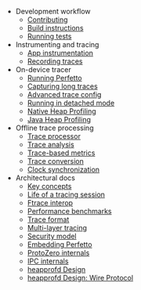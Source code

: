 * Development workflow
  * [Contributing](contributing.md)
  * [Build instructions](build-instructions.md)
  * [Running tests](testing.md)
* Instrumenting and tracing
  * [App instrumentation](app-instrumentation.md)
  * [Recording traces](recording-traces.md)
* On-device tracer
  * [Running Perfetto](running.md)
  * [Capturing long traces](long-traces.md)
  * [Advanced trace config](trace-config.md)
  * [Running in detached mode](detached-mode.md)
  * [Native Heap Profiling](heapprofd.md)
  * [Java Heap Profiling](java-hprof.md)
* Offline trace processing
  * [Trace processor](trace-processor.md)
  * [Trace analysis](analysis.md)
  * [Trace-based metrics](metrics.md)
  * [Trace conversion](traceconv.md)
  * [Clock synchronization](clock-sync.md)
* Architectural docs
  * [Key concepts](architecture.md)
  * [Life of a tracing session](life-of-a-tracing-session.md)
  * [Ftrace interop](ftrace.md)
  * [Performance benchmarks](benchmarks.md)
  * [Trace format](trace-format.md)
  * [Multi-layer tracing](multi-layer-tracing.md)
  * [Security model](security-model.md)
  * [Embedding Perfetto](embedder-guide.md)
  * [ProtoZero internals](protozero.md)
  * [IPC internals](ipc.md)
  * [heapprofd Design](heapprofd-design.md)
  * [heapprofd Design: Wire Protocol](heapprofd-wire-protocol.md)
